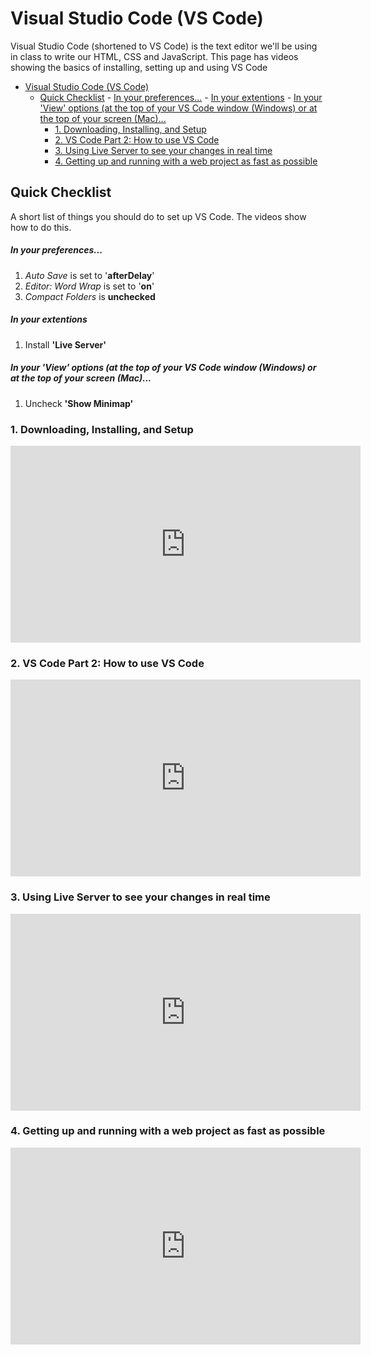 # Visual Studio Code (VS Code)

Visual Studio Code (shortened to VS Code) is the text editor we'll be using in class to write our HTML, CSS and JavaScript. This page has videos showing the basics of installing, setting up and using VS Code

- [Visual Studio Code (VS Code)](#visual-studio-code-vs-code)
  - [Quick Checklist](#quick-checklist)
        - [In your preferences...](#in-your-preferences)
        - [In your extentions](#in-your-extentions)
        - [In your 'View' options (at the top of your VS Code window (Windows) or at the top of your screen (Mac)...](#in-your-view-options-at-the-top-of-your-vs-code-window-windows-or-at-the-top-of-your-screen-mac)
    - [1. Downloading, Installing, and Setup](#1-downloading-installing-and-setup)
    - [2. VS Code Part 2: How to use VS Code](#2-vs-code-part-2-how-to-use-vs-code)
    - [3. Using Live Server to see your changes in real time](#3-using-live-server-to-see-your-changes-in-real-time)
    - [4. Getting up and running with a web project as fast as possible](#4-getting-up-and-running-with-a-web-project-as-fast-as-possible)

## Quick Checklist
A short list of things you should do to set up VS Code. The videos show how to do this.

##### In your preferences...
1. *Auto Save* is set to '**afterDelay**'
2. *Editor: Word Wrap* is set to '**on**'
3. *Compact Folders* is **unchecked**

##### In your extentions
1. Install **'Live Server'**

##### In your 'View' options (at the top of your VS Code window (Windows) or at the top of your screen (Mac)...
1. Uncheck **'Show Minimap'**

### 1. Downloading, Installing, and Setup

<iframe width="560" height="315" src="https://www.youtube.com/embed/aJfD-X5Nq6s" frameborder="0" allow="accelerometer; autoplay; clipboard-write; encrypted-media; gyroscope; picture-in-picture" allowfullscreen></iframe>

### 2. VS Code Part 2: How to use VS Code

<iframe width="560" height="315" src="https://www.youtube.com/embed/QAdrbFl_T6o" frameborder="0" allow="accelerometer; autoplay; clipboard-write; encrypted-media; gyroscope; picture-in-picture" allowfullscreen></iframe>

### 3. Using Live Server to see your changes in real time

<iframe width="560" height="315" src="https://www.youtube.com/embed/Np5m2DYXsf4" frameborder="0" allow="accelerometer; autoplay; clipboard-write; encrypted-media; gyroscope; picture-in-picture" allowfullscreen></iframe>

### 4. Getting up and running with a web project as fast as possible

<iframe width="560" height="315" src="https://www.youtube.com/embed/1w1LkqSXoy8" frameborder="0" allow="accelerometer; autoplay; clipboard-write; encrypted-media; gyroscope; picture-in-picture" allowfullscreen></iframe>